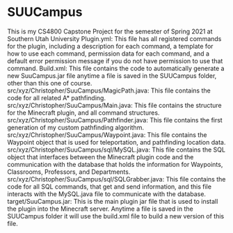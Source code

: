 # SUUCampus
This is my CS4800 Capstone Project for the semester of Spring 2021 at Southern Utah University
Plugin.yml: This file has all registered commands for the plugin, including a description for each command, a template for how to use each command, permission data for each command, and a default error permission message if you do not have permission to use that command.
Build.xml: This file contains the code to automatically generate a new SuuCampus.jar file anytime a file is saved in the SUUCampus folder, other than this one of course.
src/xyz/Christopher/SuuCampus/MagicPath.java: This file contains the code for all related A* pathfinding.
src/xyz/Christopher/SuuCampus/Main.java: This file contains the structure for the Minecraft plugin, and all command structures.
src/xyz/Christopher/SuuCampus/Pathfinder.java: This file contains the first generation of my custom pathfinding algorithm.
src/xyz/Christopher/SuuCampus/Waypoint.java: This file contains the Waypoint object that is used for teleportation, and pathfinding location data.
src/xyz/Christopher/SuuCampus/sql/MySQL.java: This file contains the SQL object that interfaces between the Minecraft plugin code and the communication with the database that holds the information for Waypoints, Classrooms, Professors, and Departments.
src/xyz/Christopher/SuuCampus/sql/SQLGrabber.java: This file contains the code for all SQL commands, that get and send information, and this file interacts with the MySQL.java file to communicate with the database.
target/SuuCampus.jar: This is the main plugin jar file that is used to install the plugin into the Minecraft server. Anytime a file is saved in the SUUCampus folder it will use the build.xml file to build a new version of this file.

